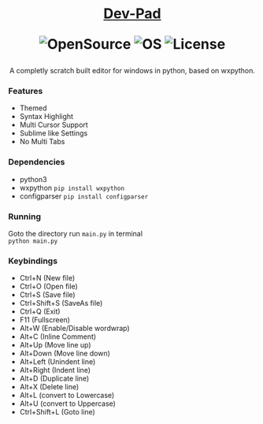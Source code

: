 <h1 align="center">

[Dev-Pad](https://github.com/devallabharath/Dev-pad)

![OpenSource](https://img.shields.io/badge/OpenSource-Yes-green)
![OS](https://img.shields.io/badge/OS-Windows-blue)
![License](https://img.shields.io/badge/License-GPL2-yellow)

</h1>

<p align="center">
A completly scratch built editor for windows in python, based on wxpython.<br>
</p>


### Features
* Themed
* Syntax Highlight
* Multi Cursor Support
* Sublime like Settings
* No Multi Tabs


### Dependencies
* python3
* wxpython <code>pip install wxpython</code>
* configparser <code>pip install configparser</code>


### Running
Goto the directory run <code>main.py</code> in terminal <br>
<code>python main.py</code>

### Keybindings
* Ctrl+N       (New file)
* Ctrl+O       (Open file)
* Ctrl+S       (Save file)
* Ctrl+Shift+S (SaveAs file)
* Ctrl+Q       (Exit)
* F11          (Fullscreen)
* Alt+W        (Enable/Disable wordwrap)
* Alt+C        (Inline Comment)
* Alt+Up       (Move line up)
* Alt+Down     (Move line down)
* Alt+Left     (Unindent line)
* Alt+Right    (Indent line)
* Alt+D        (Duplicate line)
* Alt+X        (Delete line)
* Alt+L        (convert to Lowercase)
* Alt+U        (convert to Uppercase)
* Ctrl+Shift+L (Goto line)